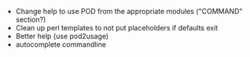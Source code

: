 * Change help to use POD from the appropriate modules ("COMMAND" section?)
* Clean up perl templates to not put placeholders if defaults exit
* Better help (use pod2usage)
* autocomplete commandline
